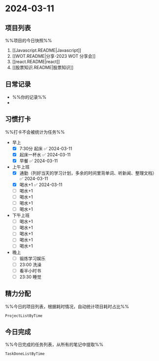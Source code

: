 # 2024-03-11

## 项目列表
%%项目的今日快照%%
1. [[Javascript.README|Javascript]]
2. [[WOT.README|分享-2023 WOT 分享会]]
3. [[react.README|react]]
4. [[股票知识.README|股票知识]]

## 日常记录
- %%你的记录%%
- 
## 习惯打卡
%%打卡不会被统计为任务%%
- 早上
	- [x] 7:30分 起床 ✅ 2024-03-11
	- [x] 起床一杯水 ✅ 2024-03-11
	- [x] 早餐 ✅ 2024-03-11
- 上午上班
	- [x] 通勤（列好当天的学习计划，多余的时间里背单词、听新闻、整理文档） ✅ 2024-03-11
	- [x] 喝水+1 ✅ 2024-03-11
	- [ ] 喝水+1
	- [ ] 喝水+1
	- [ ] 喝水+1
	- [ ] 喝水+1
- 下午上班
	- [ ] 喝水+1
	- [ ] 喝水+1
	- [ ] 喝水+1
	- [ ] 喝水+1
	- [ ] 喝水+1
-  晚上
	- [ ] 锻炼学习娱乐
	- [ ] 23:00 洗澡
	- [ ] 看半小时书
	- [ ] 23:30 睡觉

## 精力分配
%%今日的项目列表，根据耗时情况，自动统计项目耗时占比%%
```PeriodicPARA
ProjectListByTime
```

## 今日完成
%%今日完成的任务列表，从所有的笔记中提取%%
```PeriodicPARA
TaskDoneListByTime
```
